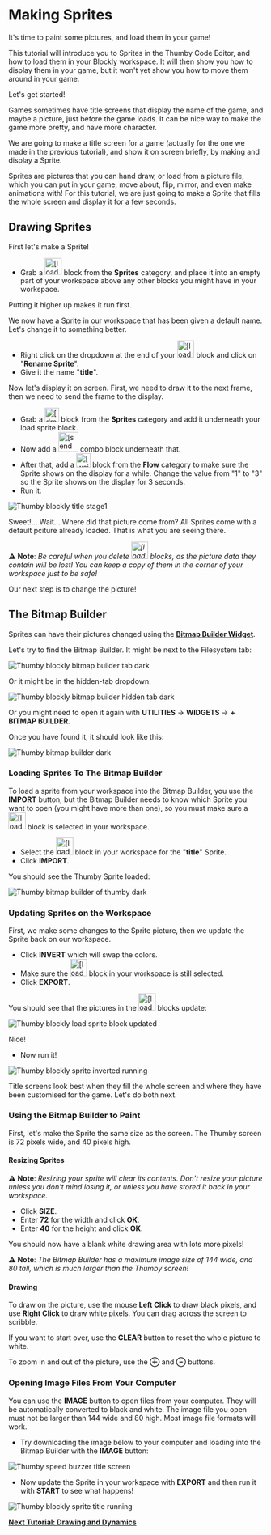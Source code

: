 # Making Sprites

It's time to paint some pictures, and load them in your game!

This tutorial will introduce you to Sprites in the Thumby Code Editor, and how to load them in your Blockly workspace. It will then show you how to display them in your game, but it won't yet show you how to move them around in your game.

Let's get started!

Games sometimes have title screens that display the name of the game, and maybe a picture, just before the game loads. It can be nice way to make the game more pretty, and have more character.

We are going to make a title screen for a game (actually for the one we made in the previous tutorial), and show it on screen briefly, by making and display a Sprite.

Sprites are pictures that you can hand draw, or load from a picture file, which you can put in your game, move about, flip, mirror, and even make animations with! For this tutorial, we are just going to make a Sprite that fills the whole screen and display it for a few seconds.

## Drawing Sprites

First let's make a Sprite!

* Grab a <img src="../../images/editor-blockly-sprite-block.png" alt="[load sprite]" style="height:2.4em"> block from the **Sprites** category, and place it into an empty part of your workspace above any other blocks you might have in your workspace.

Putting it higher up makes it run first.

We now have a Sprite in our workspace that has been given a default name. Let's change it to something better.

* Right click on the dropdown at the end of your <img src="../../images/editor-blockly-sprite-block.png" alt="[load sprite]" style="height:2.4em"> block and click on "**Rename Sprite**".
* Give it the name "**title**".

Now let's display it on screen. First, we need to draw it to the next frame, then we need to send the frame to the display.

* Grab a <img src="../../images/editor-blockly-draw-sprite-title-block.png" alt="[draw title]" style="height:2.0em"> block from the **Sprites** category and add it underneath your load sprite block.
* Now add a <img src="../../images/editor-blockly-send-drawn-combo-block.png" alt="[send drawn frame to display] and [draw fill]" style="height:2.8em"> combo block underneath that.
* After that, add a <img src="../../images/editor-blockly-wait-block.png" alt="[wait]" style="height:2.0em"> block from the **Flow** category to make sure the Sprite shows on the display for a while. Change the value from "1" to "3" so the Sprite shows on the display for 3 seconds.
* Run it:

![Thumby blockly title stage1](../images/editor-blockly-title1.png)

Sweet!... Wait... Where did that picture come from? All Sprites come with a default pciture already loaded. That is what you are seeing there.

**⚠ Note**: *Be careful when you delete <img src="../../images/editor-blockly-sprite-block.png" alt="[load sprite]" style="height:2.4em"> blocks, as the picture data they contain will be lost! You can keep a copy of them in the corner of your workspace just to be safe!*

Our next step is to change the picture!

## The Bitmap Builder

Sprites can have their pictures changed using the [**Bitmap Builder Widget**](../../Code-Editor/Widget-panels/#bitmap-builder).

Let's try to find the Bitmap Builder. It might be next to the Filesystem tab:

![Thumby blockly bitmap builder tab dark](../images/editor-blockly-bitmap-tab-dark.jpg)

Or it might be in the hidden-tab dropdown:

![Thumby blockly bitmap builder hidden tab dark](../images/editor-blockly-bitmap-hidden-tab-dark.jpg)


Or you might need to open it again with **UTILITIES** -> **WIDGETS** -> **+ BITMAP BUILDER**.

Once you have found it, it should look like this:

![Thumby bitmap builder dark](../images/editor-bitmap-builder-dark.jpg)

### Loading Sprites To The Bitmap Builder

To load a sprite from your workspace into the Bitmap Builder, you use the **IMPORT** button, but the Bitmap Builder needs to know which Sprite you want to open (you might have more than one), so you must make sure a <img src="../../images/editor-blockly-sprite-block.png" alt="[load sprite]" style="height:2.4em"> block is selected in your workspace.

* Select the <img src="../../images/editor-blockly-sprite-block.png" alt="[load sprite]" style="height:2.4em"> block in your workspace for the "**title**" Sprite.
* Click **IMPORT**.

You should see the Thumby Sprite loaded:

![Thumby bitmap builder of thumby dark](../images/editor-bitmap-builder-thumby-dark.jpg)

### Updating Sprites on the Workspace

First, we make some changes to the Sprite picture, then we update the Sprite back on our workspace.

* Click **INVERT** which will swap the colors.
* Make sure the <img src="../../images/editor-blockly-sprite-block.png" alt="[load sprite]" style="height:2.4em"> block in your workspace is still selected.
* Click **EXPORT**.

You should see that the pictures in the <img src="../../images/editor-blockly-sprite-block.png" alt="[load sprite]" style="height:2.4em"> blocks update:

![Thumby blockly load sprite block updated](../images/editor-blockly-load-sprite-block-updated.png)

Nice!

* Now run it!

![Thumby blockly sprite inverted running](../images/editor-blockly-sprite-inverted-running.png)

Title screens look best when they fill the whole screen and where they have been customised for the game. Let's do both next.

### Using the Bitmap Builder to Paint

First, let's make the Sprite the same size as the screen. The Thumby screen is 72 pixels wide, and 40 pixels high.

#### Resizing Sprites

**⚠ Note**: *Resizing your sprite will clear its contents. Don't resize your picture unless you don't mind losing it, or unless you have stored it back in your workspace.*

* Click **SIZE**.
* Enter **72** for the width and click **OK**.
* Enter **40** for the height and click **OK**.

You should now have a blank white drawing area with lots more pixels!

**⚠ Note**: *The Bitmap Builder has a maximum image size of 144 wide, and 80 tall, which is much larger than the Thumby screen!*

#### Drawing

To draw on the picture, use the mouse **Left Click** to draw black pixels, and use **Right Click** to draw white pixels. You can drag across the screen to scribble.

If you want to start over, use the **CLEAR** button to reset the whole picture to white.

To zoom in and out of the picture, use the **⊕** and **⊖** buttons.

### Opening Image Files From Your Computer

You can use the **IMAGE** button to open files from your computer. They will be automatically converted to black and white. The image file you open must not be larger than 144 wide and 80 high. Most image file formats will work.

* Try downloading the image below to your computer and loading into the Bitmap Builder with the **IMAGE** button:

![Thumby speed buzzer title screen](../images/speed-buzzer-title-screen.png)

* Now update the Sprite in your workspace with **EXPORT** and then run it with **START** to see what happens!

![Thumby blockly sprite title running](../images/editor-blockly-sprite-title.png)

[**Next Tutorial: Drawing and Dynamics**](../Drawing-and-Dynamics/)
